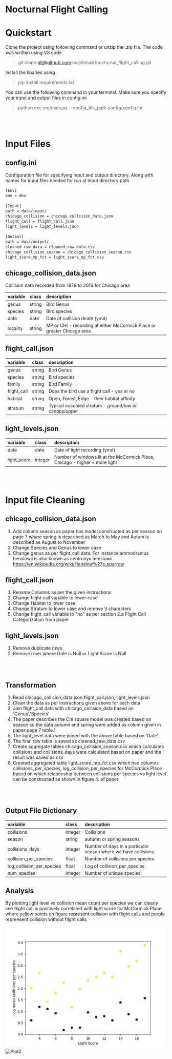 # Nocturnal Flight Calling

# Quickstart

Clone the project using following command or unzip the .zip file. The code was written using VS code 

> git clone git@github.com:majidshaik/nocturnal_flight_calling.git

Install the libaries using
> pip install requirements.txt

You can use the following command in your terminal. Make sure you specify your input and output files in config.ini 
> python.exe src/main.py --config_file_path config/config.ini

<br></br>
# Input Files

## config.ini
Configuration file for specifying input and output directory. Along with names for input files needed for run at input directory path

    [Env]
    env = dev

    [Input]
    path = data/input/
    chicago_collision = chicago_collision_data.json
    flight_call = flight_call.json
    light_levels = light_levels.json

    [Output]
    path = data/output/
    cleaned_raw_data = cleaned_raw_data.csv
    chicago_collision_season = chicago_collision_season.csv
    light_score_mp_fct = light_score_mp_fct.csv

## chicago_collision_data.json

Collision data recorded from 1978 to 2016 for Chicago area

|variable    |class     |description |
|:-----------|:---------|:-----------|
|genus       | string | Bird Genus          |
|species     | string | Bird species           |
|date        | date    | Date of collision death (ymd)           |
|locality    | string | MP or CHI - recording at either McCormick Place or greater Chicago area           |
## flight_call.json

|variable    |class     |description |
|:-----------|:---------|:-----------|
|genus       | string | Bird Genus          |
|species     | string | Bird species           |
|family      | string | Bird Family          |
|flight_call | string | Does the bird use a flight call - yes or no           |
|habitat     | string | Open, Forest, Edge - their habitat affinity          |
|stratum     | string  | Typical occupied stratum - ground/low or canopy/upper           |

## light_levels.json

|variable    |class  |description |
|:-----------|:------|:-----------|
|date        | date | Date of light recording  (ymd)        |
|light_score | integer | Number of windows lit at the McCormick Place, Chicago - higher = more light          |

<br></br>
# Input file Cleaning

## chicago_collision_data.json

1. Add column season as paper has model constructed as per season on page 7 where spring is described as March to May
and Autum is described as August to November
2. Change Species and Genus to lower case
3. Change genus as per flight_call data. For instance ammodramus henslowii is also known as centronyx henslowii https://en.wikipedia.org/wiki/Henslow%27s_sparrow 

## flight_call.json

1. Rename Columns as per the given instructions
2. Change flight call variable to lower case
3. Change Habitat to lower case
4. Change Stratum to lower case and remove \t characters
5. Change flight_call variable to "no" as per section 2.a Flight Call 
Categorization from paper


## light_levels.json

1. Remove duplicate rows 
2. Remove rows where Date is Null or Light Score is Null

<br></br>
## Transformation 
1. Read chicago_collision_data.json,flight_call.json, light_levels.json
2. Clean the data as per instructions given above for each data 
3. Join flight_call data with chicago_collision_data based on 'Genus','Species'
4. The paper describes the Chi square model was created based on season so the data autumn and spring were added as column given in paper page 7 table.1
5. The light_level data were joined with the above table based on 'Date' 
6. The final raw table is saved as cleaned_raw_data.csv
7. Create aggregate tables chicago_collision_season.csv which calculates collisions and collisions_days were calculated based on paper and the result was saved as csv
8. Created aggregated table light_score_mp_fct.csv which had columns collisions_per_species, log_collision_per_species for McCormick Place based on which relationship between collisions per species vs light level can be constructed as shown in figure 4. of paper 


<br></br>
## Output File Dictionary

|variable    |class     |description |
|:-----------|:---------|:-----------|
|collisions       | integer | Collisions           |
|season     | string | autumn or spring seasons           |
|collisions_days      | integer | Number of days in a particular season where we have collisions          |
|collision_per_species | float | Number of collisions per species          |
|log_collision_per_species     | float | Log of collision_per_species          |
|num_species     | integer  | Number of unique species           |


## Analysis 
By plotting light level vs collision mean count per species we can clearly see flight call is positively correlated with light score for McCormick Place where yellow points on figure represent collision with flight calls and purple repreesent collision without flight calls 

![Plot](data/output/mc_light_vs_collision.png)
![Plot2]()